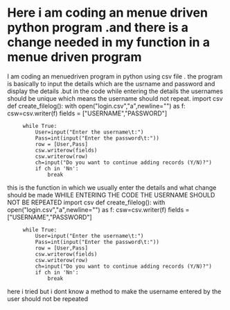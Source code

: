 
# Here i am coding an menue driven python program .and there is a change needed in my function in a menue driven program

I am coding an menuedriven program in python using csv file . the program is basically to input the details which are the usrname and password and display the details .but in  the code while entering the details the  usernames should be unique which means the username should not  repeat.
import csv
def create_filelog():
     with open("login.csv","a",newline="") as f:
         csw=csv.writer(f)
         fields = ["USERNAME","PASSWORD"]

         while True:
             User=input("Enter the username\t:")
             Pass=int(input("Enter the password\t:"))
             row = [User,Pass]
             csw.writerow(fields)
             csw.writerow(row)
             ch=input("Do you want to continue adding records (Y/N)?")
             if ch in 'Nn':
                 break

this is the function in which we usually enter the details and what change should be made WHILE ENTERING THE CODE THE USERNAME SHOULD NOT BE REPEATED
import csv
def create_filelog():
     with open("login.csv","a",newline="") as f:
         csw=csv.writer(f)
         fields = ["USERNAME","PASSWORD"]

         while True:
             User=input("Enter the username\t:")
             Pass=int(input("Enter the password\t:"))
             row = [User,Pass]
             csw.writerow(fields)
             csw.writerow(row)
             ch=input("Do you want to continue adding records (Y/N)?")
             if ch in 'Nn':
                 break

here i tried but i dont know a method to make the username entered by the user should not be repeated

        